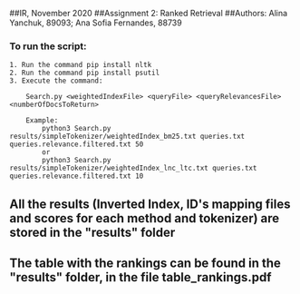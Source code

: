 ##IR, November 2020
##Assignment 2: Ranked Retrieval
##Authors: Alina Yanchuk, 89093; Ana Sofia Fernandes, 88739

### To run the script:

    1. Run the command pip install nltk
    2. Run the command pip install psutil
    3. Execute the command: 

        Search.py <weightedIndexFile> <queryFile> <queryRelevancesFile> <numberOfDocsToReturn>

        Example: 
            python3 Search.py results/simpleTokenizer/weightedIndex_bm25.txt queries.txt queries.relevance.filtered.txt 50
            or
            python3 Search.py results/simpleTokenizer/weightedIndex_lnc_ltc.txt queries.txt queries.relevance.filtered.txt 10

## All the results (Inverted Index, ID's mapping files and scores for each method and tokenizer) are stored in the "results" folder             

## The table with the rankings can be found in the "results" folder, in the file table_rankings.pdf
